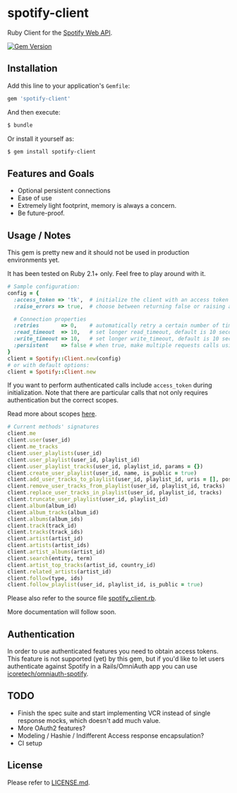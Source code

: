 # spotify-client

Ruby Client for the [Spotify Web API](https://developer.spotify.com/web-api/).

[![Gem Version](https://badge.fury.io/rb/spotify-client.svg)](http://badge.fury.io/rb/spotify-client)

## Installation

Add this line to your application's `Gemfile`:

```ruby
gem 'spotify-client'
```

And then execute:

```bash
$ bundle
```

Or install it yourself as:

```bash
$ gem install spotify-client
```

## Features and Goals

* Optional persistent connections
* Ease of use
* Extremely light footprint, memory is always a concern.
* Be future-proof.

## Usage / Notes

This gem is pretty new and it should not be used in production environments yet.

It has been tested on Ruby 2.1+ only. Feel free to play around with it.

```ruby
# Sample configuration:
config = {
  :access_token => 'tk',  # initialize the client with an access token to perform authenticated calls
  :raise_errors => true,  # choose between returning false or raising a proper exception when API calls fails

  # Connection properties
  :retries       => 0,    # automatically retry a certain number of times before returning
  :read_timeout  => 10,   # set longer read_timeout, default is 10 seconds
  :write_timeout => 10,   # set longer write_timeout, default is 10 seconds
  :persistent    => false # when true, make multiple requests calls using a single persistent connection. Use +close_connection+ method on the client to manually clean up sockets
}
client = Spotify::Client.new(config)
# or with default options:
client = Spotify::Client.new
```

If you want to perform authenticated calls include `access_token` during initialization.
Note that there are particular calls that not only requires authentication but the correct scopes.

Read more about scopes [here](https://developer.spotify.com/web-api/using-scopes/).

```ruby
# Current methods' signatures
client.me
client.user(user_id)
client.me_tracks
client.user_playlists(user_id)
client.user_playlist(user_id, playlist_id)
client.user_playlist_tracks(user_id, playlist_id, params = {})
client.create_user_playlist(user_id, name, is_public = true)
client.add_user_tracks_to_playlist(user_id, playlist_id, uris = [], position = nil)
client.remove_user_tracks_from_playlist(user_id, playlist_id, tracks)
client.replace_user_tracks_in_playlist(user_id, playlist_id, tracks)
client.truncate_user_playlist(user_id, playlist_id)
client.album(album_id)
client.album_tracks(album_id)
client.albums(album_ids)
client.track(track_id)
client.tracks(track_ids)
client.artist(artist_id)
client.artists(artist_ids)
client.artist_albums(artist_id)
client.search(entity, term)
client.artist_top_tracks(artist_id, country_id)
client.related_artists(artist_id)
client.follow(type, ids)
client.follow_playlist(user_id, playlist_id, is_public = true)
```

Please also refer to the source file [spotify_client.rb](https://github.com/icoretech/spotify-client/blob/master/lib/spotify_client.rb).

More documentation will follow soon.

## Authentication

In order to use authenticated features you need to obtain access tokens.
This feature is not supported (yet) by this gem, but if you'd like to let users authenticate against Spotify in a Rails/OmniAuth app you can use [icoretech/omniauth-spotify](https://github.com/icoretech/omniauth-spotify).

## TODO

* Finish the spec suite and start implementing VCR instead of single response mocks, which doesn't add much value.
* More OAuth2 features?
* Modeling / Hashie / Indifferent Access response encapsulation?
* CI setup

## License

Please refer to [LICENSE.md](https://github.com/icoretech/spotify-client/blob/master/LICENSE).
